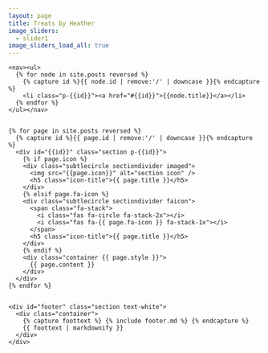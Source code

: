 ```yaml
---
layout: page
title: Treats by Heather
image_sliders:
  - slider1
image_sliders_load_all: true
---
```


<div id="main">

    <nav><ul>
      {% for node in site.posts reversed %}
        {% capture id %}{{ node.id | remove:'/' | downcase }}{% endcapture %}
        <li class="p-{{id}}"><a href="#{{id}}">{{node.title}}</a></li>
      {% endfor %}
    </ul></nav>
  

    {% for page in site.posts reversed %}
      {% capture id %}{{ page.id | remove:'/' | downcase }}{% endcapture %}
      <div id="{{id}}" class="section p-{{id}}">
        {% if page.icon %}
        <div class="subtlecircle sectiondivider imaged">
          <img src="{{page.icon}}" alt="section icon" />
          <h5 class="icon-title">{{ page.title }}</h5>
        </div>
        {% elsif page.fa-icon %}
        <div class="subtlecircle sectiondivider faicon">
          <span class="fa-stack">
            <i class="fas fa-circle fa-stack-2x"></i>
            <i class="fas fa-{{ page.fa-icon }} fa-stack-1x"></i>
          </span>
          <h5 class="icon-title">{{ page.title }}</h5>
        </div>
        {% endif %}
        <div class="container {{ page.style }}">
          {{ page.content }}
        </div>
      </div>
    {% endfor %}


    <div id="footer" class="section text-white">
      <div class="container">
        {% capture foottext %} {% include footer.md %} {% endcapture %}
        {{ foottext | markdownify }}
      </div>
    </div>
  </div>
